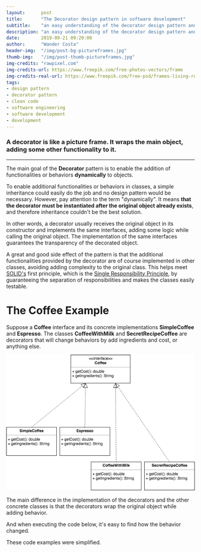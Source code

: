 ```yaml
---
layout:      post
title:       "The Decorator design pattern in software development"
subtitle:    "an easy understanding of the decorator design pattern and some examples"
description: "an easy understanding of the decorator design pattern and some examples"
date:        2019-09-21 09:20:00
author:      "Wander Costa"
header-img:  "/img/post-bg-pictureframes.jpg"
thumb-img:   "/img/post-thumb-pictureframes.jpg"
img-credits: "rawpixel.com"
img-credits-url: https://www.freepik.com/free-photos-vectors/frame
img-credits-real-url: https://www.freepik.com/free-psd/frames-living-room_4500896.htm#page=8&query=frames&position=39
tags:
- design pattern
- decorator pattern
- clean code
- software engineering
- software development
- development
---
```


### A decorator is like a picture frame. It wraps the main object, adding some other functionality to it.

<hr>

The main goal of the **Decorator** pattern is to enable the addition of functionalities or behaviors **dynamically** to objects.

To enable additional functionalities or behaviors in classes, a simple inheritance could easily do the job and no design pattern would be necessary. However, pay attention to the term "dynamically". It means **that the decorator must be instantiated after the original object already exists**, and therefore inheritance couldn't be the best solution.

In other words, a decorator usually receives the original object in its constructor and implements the same interfaces, adding some logic while calling the original object. The implementation of the same interfaces guarantees the transparency of the decorated object.

A great and good side effect of the pattern is that the additional functionalities provided by the decorator are of course implemented in other classes, avoiding adding complexity to the original class. This helps meet [SOLID's][solid] first principle, which is the [Single Responsibility Principle][singleresponsibility], by guaranteeing the separation of responsibilities and makes the classes easily testable.


# The Coffee Example

Suppose a **Coffee** interface and its concrete implementations **SimpleCoffee** and **Espresso**. The classes **CoffeeWithMilk** and **SecretRecipeCoffee** are decorators that will change behaviors by add ingredients and cost, or anything else.

![img/coffee-uml.png](/img/coffee-uml.png)

<script src="https://gist.github.com/rwanderc/3832b38283e9761ed22df12f7d69ee9a.js"></script>

The main difference in the implementation of the decorators and the other concrete classes is that the decorators wrap the original object while adding behavior.

<script src="https://gist.github.com/rwanderc/d5f4a5f1d5eb677c4d9f8601174d322c.js"></script>

And when executing the code below, it's easy to find how the behavior changed.

<script src="https://gist.github.com/rwanderc/a7552b9fdcb751d0405218ace66fe142.js"></script>

These code examples were simplified.

[solid]:https://en.wikipedia.org/wiki/SOLID
[singleresponsibility]:https://en.wikipedia.org/wiki/Single_responsibility_principle